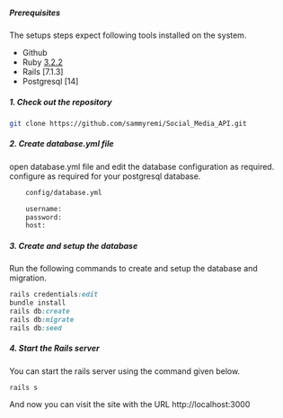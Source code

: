 ##### Prerequisites

The setups steps expect following tools installed on the system.

- Github
- Ruby [3.2.2](https://github.com/sammyremi/Social_Media_API)
- Rails [7.1.3]
- Postgresql [14]

##### 1. Check out the repository

```bash
git clone https://github.com/sammyremi/Social_Media_API.git
```

##### 2. Create database.yml file

open database.yml file and edit the database configuration as required.
configure as required for your postgresql database.

```bash
    config/database.yml

    username:
    password:
    host:

```


##### 3. Create and setup the database

Run the following commands to create and setup the database and migration.

```ruby
rails credentials:edit
bundle install
rails db:create
rails db:migrate
rails db:seed
```

##### 4. Start the Rails server

You can start the rails server using the command given below.

```ruby
rails s
```

And now you can visit the site with the URL http://localhost:3000